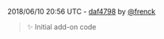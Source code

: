 2018/06/10 20:56 UTC - [daf4798](https://github.com/hassio-addons/addon-unifi/commit/daf4798de1f49991330db03b2c41526d8624f79d) by [@frenck](https://github.com/frenck)
> :sparkles: Initial add-on code 

